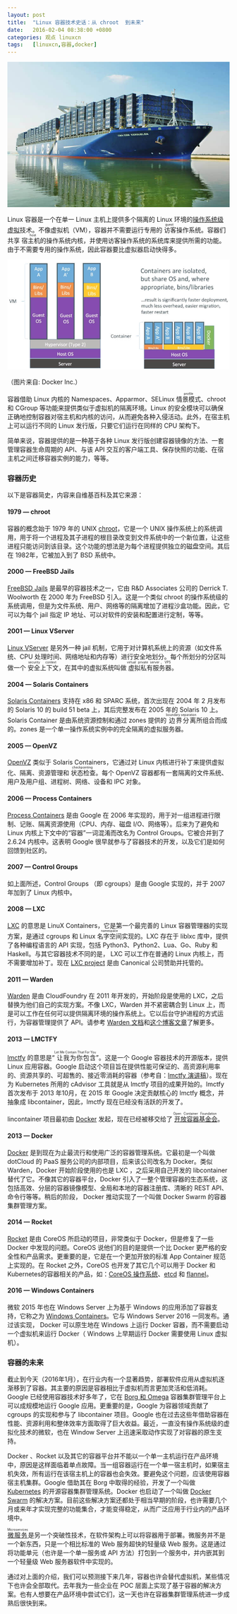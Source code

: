 ```yaml
---
layout: post
title:	"Linux 容器技术史话：从 chroot  到未来"
date:	2016-02-04 08:38:00 +0800 
categories:	观点 linuxcn 
tags:	[linuxcn,容器,docker]
---
```



![](/Asserts/Images/album/201602/04/001041qaejsssu4lfk49f5.jpg)


Linux 容器是一个在单一 Linux 主机上提供多个隔离的 Linux 环境的[操作系统级虚拟](https://en.wikipedia.org/wiki/Operating-system-level_virtualization#IMPLEMENTATIONS)技术。不像虚拟机（VM），容器并不需要运行专用的<ruby> 访客 <rp>  （ </rp> <rt>  guest </rt> <rp>  ） </rp></ruby>操作系统。容器们共享<ruby> 宿主机的 <rp>  （ </rp> <rt>  host </rt> <rp>  ） </rp></ruby>操作系统内核，并使用访客操作系统的系统库来提供所需的功能。由于不需要专用的操作系统，因此容器要比虚拟器启动快得多。


![](/Asserts/Images/album/201602/04/182525u1sn21xzr8lln78r.jpg)


（图片来自: Docker Inc.）


容器借助 Linux 内核的 Namespaces、Apparmor、SELinux <ruby> 情景模式 <rp>  （ </rp> <rt>  profile </rt> <rp>  ） </rp></ruby>、chroot 和 CGroup 等功能来提供类似于虚拟机的隔离环境。Linux 的安全模块可以确保正确地控制容器对宿主机和内核的访问，从而避免各种入侵活动。此外，在宿主机上可以运行不同的 Linux 发行版，只要它们运行在同样的 CPU 架构下。


简单来说，容器提供的是一种基于各种 Linux 发行版创建容器镜像的方法、一套管理容器生命周期的 API、与该 API 交互的客户端工具、保存快照的功能、在宿主机之间迁移容器实例的能力，等等。


### 容器历史


以下是容器简史，内容来自维基百科及其它来源：


#### 1979 — chroot


容器的概念始于 1979 年的 UNIX [chroot](https://en.wikipedia.org/wiki/Chroot)，它是一个 UNIX 操作系统上的系统调用，用于将一个进程及其子进程的根目录改变到文件系统中的一个新位置，让这些进程只能访问到该目录。这个功能的想法是为每个进程提供独立的磁盘空间。其后在 1982年，它被加入到了 BSD 系统中。


#### 2000 — FreeBSD Jails


[FreeBSD Jails](https://en.wikipedia.org/wiki/FreeBSD_jail) 是最早的容器技术之一，它由 R&D Associates 公司的 Derrick T. Woolworth 在 2000 年为 FreeBSD 引入。这是一个类似 chroot 的操作系统级的系统调用，但是为文件系统、用户、网络等的隔离增加了进程沙盒功能。因此，它可以为每个 jail 指定 IP 地址、可以对软件的安装和配置进行定制，等等。


#### 2001 — Linux VServer


[Linux VServer](https://en.wikipedia.org/wiki/Linux-VServer) 是另外一种 jail 机制，它用于对计算机系统上的资源（如文件系统、CPU 处理时间、网络地址和内存等）进行安全地划分。每个所划分的分区叫做一个<ruby> 安全上下文 <rp>  （ </rp> <rt>  security context </rt> <rp>  ） </rp></ruby>，在其中的虚拟系统叫做<ruby> 虚拟私有服务器 <rp>  （ </rp> <rt>  virtual private server，VPS </rt> <rp>  ） </rp></ruby>。


#### 2004 — Solaris Containers


[Solaris Containers](https://en.wikipedia.org/wiki/Solaris_Containers) 支持在 x86 和 SPARC 系统，首次出现在 2004 年 2 月发布的 Solaris 10 的 build 51 beta 上，其后完整发布在 2005 年的 Solaris 10 上。 Solaris Container 是由系统资源控制和通过 zones 提供的<ruby> 边界分离 <rp>  （ </rp> <rt>  boundary separation </rt> <rp>  ） </rp></ruby>所组合而成的。zones 是一个单一操作系统实例中的完全隔离的虚拟服务器。


#### 2005 — OpenVZ


[OpenVZ](https://en.wikipedia.org/wiki/OpenVZ) 类似于 Solaris Containers，它通过对 Linux 内核进行补丁来提供虚拟化、隔离、资源管理和<ruby> 状态检查 <rp>  （ </rp> <rt>  checkpointing </rt> <rp>  ） </rp></ruby>。每个 OpenVZ 容器都有一套隔离的文件系统、用户及用户组、进程树、网络、设备和 IPC 对象。


#### 2006 — Process Containers


[Process Containers](https://en.wikipedia.org/wiki/Cgroups) 是由 Google 在 2006 年实现的，用于对一组进程进行限制、记账、隔离资源使用（CPU、内存、磁盘 I/O、网络等）。后来为了避免和 Linux 内核上下文中的“容器”一词混淆而改名为 Control Groups。它被合并到了 2.6.24 内核中。这表明 Google 很早就参与了容器技术的开发，以及它们是如何回馈到社区的。


#### 2007 — Control Groups


如上面所述，Control Groups （即 cgroups）是由 Google 实现的，并于 2007 年加到了 Linux 内核中。


#### 2008 — LXC


[LXC](https://en.wikipedia.org/wiki/LXC) 的意思是 LinuX Containers，它是第一个最完善的 Linux 容器管理器的实现方案，是通过 cgroups 和 Linux <ruby> 名字空间 <rp>  （ </rp> <rt>  namespace </rt> <rp>  ） </rp></ruby>实现的。LXC 存在于 liblxc 库中，提供了各种编程语言的 API 实现，包括 Python3、Python2、Lua、Go、Ruby 和 Haskell。与其它容器技术不同的是， LXC 可以工作在普通的 Linux 内核上，而不需要增加补丁。现在 [LXC project](https://linuxcontainers.org/lxc/introduction/) 是由 Canonical 公司赞助并托管的。


#### 2011 — Warden


[Warden](https://docs.cloudfoundry.org/concepts/architecture/warden.html) 是由 CloudFoundry 在 2011 年开发的，开始阶段是使用的 LXC，之后替换为他们自己的实现方案。不像 LXC，Warden 并不紧密耦合到 Linux 上，而是可以工作在任何可以提供隔离环境的操作系统上。它以后台守护进程的方式运行，为容器管理提供了 API。请参考 [Warden 文档](https://docs.cloudfoundry.org/concepts/architecture/warden.html)和[这个博客文章](http://blog.altoros.com/cloud-foundry-containers-warden-docker-garden.html)了解更多。


#### 2013 — LMCTFY


[lmctfy](https://github.com/google/lmctfy) 的意思是“<ruby> 让我为你包含 <rp>  （ </rp> <rt>  Let Me Contain That For You </rt> <rp>  ） </rp></ruby>”。这是一个 Google 容器技术的开源版本，提供 Linux 应用容器。Google 启动这个项目旨在提供性能可保证的、高资源利用率的、资源共享的、可超售的、接近零消耗的容器（参考自：[lmctfy 演讲稿](http://www.linuxplumbersconf.org/2013/ocw//system/presentations/1239/original/lmctfy%20(1).pdf)）。现在为 Kubernetes 所用的 cAdvisor 工具就是从 lmctfy 项目的成果开始的。lmctfy 首次发布于 2013 年10月，在 2015 年 Google 决定贡献核心的 lmctfy 概念，并抽象成 libcontainer，因此，lmctfy 现在已经没有活跃的开发了。


lincontainer 项目最初由 [Docker](https://github.com/docker/libcontainer) 发起，现在已经被移交给了<ruby> <a href="https://github.com/opencontainers/runc/tree/master/libcontainer">  开放容器基金会 </a> <rp>  （ </rp> <rt>  Open Container Foundation </rt> <rp>  ） </rp></ruby>。


#### 2013 — Docker


[Docker](https://en.wikipedia.org/wiki/Docker_(software)) 是到现在为止最流行和使用广泛的容器管理系统。它最初是一个叫做 dotCloud 的 PaaS 服务公司的内部项目，后来该公司改名为 Docker。类似 Warden，Docker 开始阶段使用的也是 LXC ，之后采用自己开发的 libcontainer 替代了它。不像其它的容器平台，Docker 引入了一整个管理容器的生态系统，这包括高效、分层的容器镜像模型、全局和本地的容器注册库、清晰的 REST API、命令行等等。稍后的阶段， Docker 推动实现了一个叫做 Docker Swarm 的容器集群管理方案。


#### 2014 — Rocket


[Rocket](https://coreos.com/blog/rocket/) 是由 CoreOS 所启动的项目，非常类似于 Docker，但是修复了一些 Docker 中发现的问题。CoreOS 说他们的目的是提供一个比 Docker 更严格的安全性和产品需求。更重要的是，它是在一个更加开放的标准 App Container 规范上实现的。在 Rocket 之外，CoreOS 也开发了其它几个可以用于 Docker 和 Kubernetes的容器相关的产品，如：[CoreOS 操作系统](https://en.wikipedia.org/wiki/CoreOS)、[etcd](https://coreos.com/etcd/) 和 [flannel](https://github.com/coreos/flannel)。


#### 2016 — Windows Containers


微软 2015 年也在 Windows Server 上为基于 Windows 的应用添加了容器支持，它称之为 [Windows Containers](https://msdn.microsoft.com/en-us/virtualization/windowscontainers/about/about_overview)。它与 Windows Server 2016 一同发布。通过该实现， Docker 可以原生地在 Windows 上运行 Docker 容器，而不需要启动一个虚拟机来运行 Docker（ Windows 上早期运行 Docker 需要使用 Linux 虚拟机）。


### 容器的未来


截止到今天（2016年1月），在行业内有一个显著趋势，部署软件应用从虚拟机逐渐移到了容器。其主要的原因是容器相比于虚拟机而言更加灵活和低消耗。Google 已经使用容器技术好多年了，它在 [Borg 和 Omega](http://static.googleusercontent.com/media/research.google.com/en//pubs/archive/43438.pdf) 容器集群管理平台上可以成规模地运行 Google 应用。更重要的是，Google 为容器领域贡献了 cgroups 的实现和参与了 libcontainer 项目。Google 也在过去这些年借助容器在性能、资源利用和整体效率方面取得了巨大收益。最近，一直没有操作系统级的虚拟化技术的微软，也在 Window Server 上迅速采取动作实现了对容器的原生支持。


Docker 、Rocket 以及其它的容器平台并不能以一个单一主机运行在产品环境中，原因是这样面临着单点故障。当一组容器运行在一个单一宿主机时，如果宿主机失效，所有运行在该宿主机上的容器也会失效。要避免这个问题，应该使用容器宿主机集群。Google 借助其在 Borg 中取得的经验，开发了一个叫做 [Kubernetes](http://kubernetes.io/) 的开源容器集群管理系统。Docker 也启动了一个叫做 [Docker Swarm](https://docs.docker.com/swarm/) 的解决方案。目前这些解决方案还都处于相当早期的阶段，也许需要几个月或来年才实现完整的功能集合，才能变得稳定，从而广泛应用于行业内的产品环境中。


<ruby> <a href="http://martinfowler.com/articles/microservices.html">  微服务 </a> <rp>  （ </rp> <rt>  Microservices </rt> <rp>  ） </rp></ruby>是另一个突破性技术，在软件架构上可以将容器用于部署。微服务并不是一个新东西，只是一个相比标准的 Web 服务超快的轻量级 Web 服务。这是通过将功能单元（也许是一个单一服务或 API 方法）打包到一个服务中，并内嵌其到一个轻量级 Web 服务器软件中实现的。


通过对上面的介绍，我们可以预测接下来几年，容器也许会替代虚拟机，某些情况下也许会全部取代。去年我为一些企业在 POC 层面上实现了基于容器的解决方案。也有人想要在产品环境中尝试它们，这一天也许在容器集群管理系统进一步成熟后很快到来。
